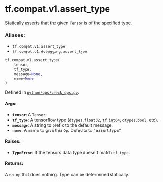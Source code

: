 <div itemscope itemtype="http://developers.google.com/ReferenceObject">
<meta itemprop="name" content="tf.compat.v1.assert_type" />
<meta itemprop="path" content="Stable" />
</div>

# tf.compat.v1.assert_type

Statically asserts that the given `Tensor` is of the specified type.

### Aliases:

* `tf.compat.v1.assert_type`
* `tf.compat.v1.debugging.assert_type`

``` python
tf.compat.v1.assert_type(
    tensor,
    tf_type,
    message=None,
    name=None
)
```



Defined in [`python/ops/check_ops.py`](/code/stable/tensorflow/python/ops/check_ops.py).

<!-- Placeholder for "Used in" -->


#### Args:


* <b>`tensor`</b>: A `Tensor`.
* <b>`tf_type`</b>: A tensorflow type (`dtypes.float32`, <a href="../../../tf.md#int64"><code>tf.int64</code></a>, `dtypes.bool`,
  etc).
* <b>`message`</b>: A string to prefix to the default message.
* <b>`name`</b>:  A name to give this `Op`.  Defaults to "assert_type"


#### Raises:


* <b>`TypeError`</b>: If the tensors data type doesn't match `tf_type`.


#### Returns:

A `no_op` that does nothing.  Type can be determined statically.
